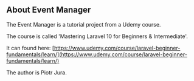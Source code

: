 ## About Event Manager

The Event Manager is a tutorial project from a Udemy course.

The course is called 'Mastering Laravel 10 for Beginners &  Intermediate'.

It can found here: [https://www.udemy.com/course/laravel-beginner-fundamentals/learn/](https://www.udemy.com/course/laravel-beginner-fundamentals/learn/)

The author is Piotr Jura.
